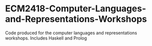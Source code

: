 ﻿# ECM2418-Computer-Languages-and-Representations-Workshops
Code produced for the computer languages and representations workshops.
Includes Haskell and Prolog
